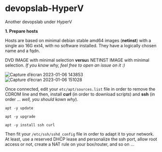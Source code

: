 # devopslab-HyperV
Another devopslab under HyperV

**1. Prepare hosts**

Hosts are based on minimal debian stable amd64 images (**netinst**) with a single aio 16G ext4, with no software installed. They have a logically chosen name and a fqdn.

DVD IMAGE with minimal selection **versu**s NETINST IMAGE with minimal selection.
*If you know why, feel free to open an issue on it :)*

![Capture d’écran 2023-01-06 143853](https://user-images.githubusercontent.com/2384485/211023467-88f2619b-6968-45c9-a3a8-5bd1604550b2.png)![Capture d’écran 2023-01-06 151028](https://user-images.githubusercontent.com/2384485/211028863-cd75488c-8ce0-44ef-8895-e67cd930d5bb.png)


Once connected, edit your `etc/apt/sources.list` file in order to remove the CDROM line and then, install **curl** (in order to download scripts) and **ssh** (in order ... *well, you should kown why*).

`apt -y update`

`apt -y upgrade`

`apt -y install ssh curl`  

Then fit your `/etc/ssh/sshd_config` file in order to adapt it to your network. At least, use a reserved DHCP lease and personalize the ssh port, allow root access or not, create a NAT rule on your box/router, and so on ...
